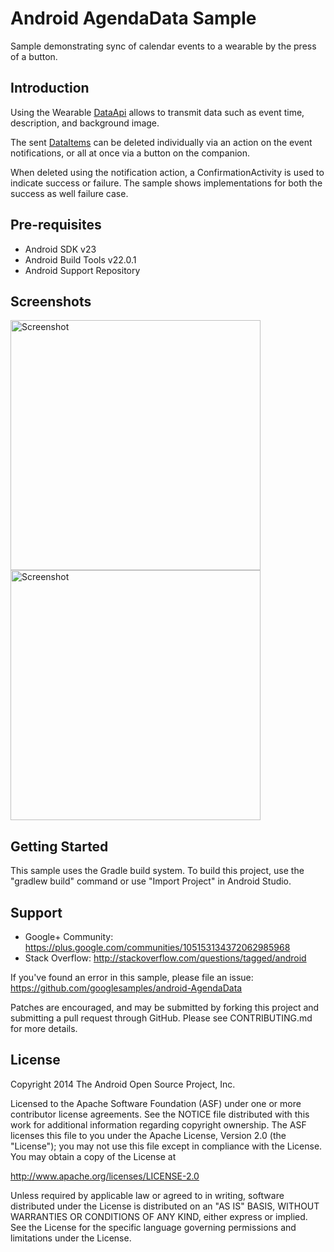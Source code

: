 
Android AgendaData Sample
===================================

Sample demonstrating sync of calendar events to a wearable by the press of a button.

Introduction
------------

Using the Wearable [DataApi][1] allows to transmit data such as event time,
description, and background image.

The sent [DataItems][2] can be deleted individually via an action on the event notifications,
or all at once via a button on the companion.

When deleted using the notification action, a ConfirmationActivity is used to indicate
success or failure. The sample shows implementations for both the success as well failure case.

[1]: https://developer.android.com/reference/com/google/android/gms/wearable/DataApi.html
[2]: https://developer.android.com/reference/com/google/android/gms/wearable/DataItem.html

Pre-requisites
--------------

- Android SDK v23
- Android Build Tools v22.0.1
- Android Support Repository

Screenshots
-------------

<img src="screenshots/companion_agenda_data.png" height="400" alt="Screenshot"/> <img src="screenshots/dummy_calendar_event.png" height="400" alt="Screenshot"/> 

Getting Started
---------------

This sample uses the Gradle build system. To build this project, use the
"gradlew build" command or use "Import Project" in Android Studio.

Support
-------

- Google+ Community: https://plus.google.com/communities/105153134372062985968
- Stack Overflow: http://stackoverflow.com/questions/tagged/android

If you've found an error in this sample, please file an issue:
https://github.com/googlesamples/android-AgendaData

Patches are encouraged, and may be submitted by forking this project and
submitting a pull request through GitHub. Please see CONTRIBUTING.md for more details.

License
-------

Copyright 2014 The Android Open Source Project, Inc.

Licensed to the Apache Software Foundation (ASF) under one or more contributor
license agreements.  See the NOTICE file distributed with this work for
additional information regarding copyright ownership.  The ASF licenses this
file to you under the Apache License, Version 2.0 (the "License"); you may not
use this file except in compliance with the License.  You may obtain a copy of
the License at

http://www.apache.org/licenses/LICENSE-2.0

Unless required by applicable law or agreed to in writing, software
distributed under the License is distributed on an "AS IS" BASIS, WITHOUT
WARRANTIES OR CONDITIONS OF ANY KIND, either express or implied.  See the
License for the specific language governing permissions and limitations under
the License.
